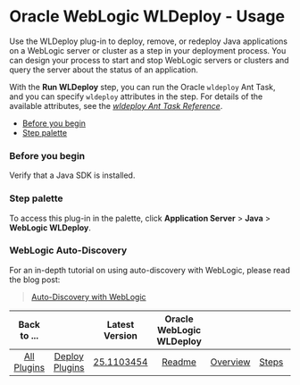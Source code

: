 
# Oracle WebLogic WLDeploy - Usage

Use the WLDeploy plug-in to deploy, remove, or redeploy Java applications on a WebLogic server or cluster as a step in your deployment process. You can design your process to start and stop WebLogic servers or clusters and query the server about the status of an application.

With the **Run WLDeploy** step, you can run the Oracle `wldeploy` Ant Task, and you can specify `wldeploy` attributes in the step. For details of the available attributes, see the [*wldeploy Ant Task Reference*](http://docs.oracle.com/cd/E24329_01/web.1211/e24368/wldeploy.htm#WLPRG435).

* [Before you begin](#before_you_begin)
* [Step palette](#palette)


### **Before you begin**


Verify that a Java SDK is installed.


### **Step palette**

To access this plug-in in the palette, click **Application Server** > **Java** > **WebLogic WLDeploy**.


### WebLogic Auto-Discovery




For an in-depth tutorial on using auto-discovery with WebLogic, please read the blog post:


>
> [Auto-Discovery with WebLogic](https://developer.ibm.com/urbancode/2017/12/01/auto-discovery-weblogic/)
>
>
>



|Back to ...||Latest Version|Oracle WebLogic WLDeploy ||||
| :---: | :---: | :---: | :---: | :---: | :---: | :---: |
|[All Plugins](../../index.md)|[Deploy Plugins](../README.md)|[25.1103454](https://raw.githubusercontent.com/UrbanCode/IBM-UCD-PLUGINS/main/files/WLDeploy/WLDeploy-25.1103454.zip)|[Readme](README.md)|[Overview](overview.md)|[Steps](steps.md)|[Downloads](downloads.md)|
